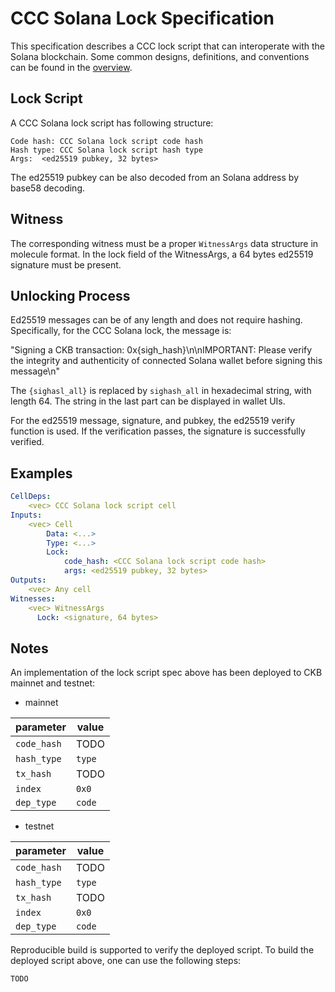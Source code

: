 # CCC Solana Lock Specification

This specification describes a CCC lock script that can interoperate with the Solana blockchain. Some common designs, definitions, and conventions can be found in the [overview](./overview.md).

## Lock Script

A CCC Solana lock script has following structure:

```
Code hash: CCC Solana lock script code hash
Hash type: CCC Solana lock script hash type
Args:  <ed25519 pubkey, 32 bytes>
```

The ed25519 pubkey can be also decoded from an Solana address by base58 decoding.

## Witness

The corresponding witness must be a proper `WitnessArgs` data structure in molecule format. In the lock field of the WitnessArgs, a 64 bytes ed25519 signature must be present.

## Unlocking Process

Ed25519 messages can be of any length and does not require hashing. Specifically, for the CCC Solana lock, the message is:

"Signing a CKB transaction: 0x{sigh_hash}\n\nIMPORTANT: Please verify the integrity and authenticity of connected Solana wallet before signing this message\n"

The `{sighasl_all}` is replaced by `sighash_all` in hexadecimal string, with length 64. The string in the last part can be displayed in wallet UIs.

For the ed25519 message, signature, and pubkey, the ed25519 verify function is used. If the verification passes, the signature is successfully verified.

## Examples

```yaml
CellDeps:
    <vec> CCC Solana lock script cell
Inputs:
    <vec> Cell
        Data: <...>
        Type: <...>
        Lock:
            code_hash: <CCC Solana lock script code hash>
            args: <ed25519 pubkey, 32 bytes>
Outputs:
    <vec> Any cell
Witnesses:
    <vec> WitnessArgs
      Lock: <signature, 64 bytes>
```



## Notes

An implementation of the lock script spec above has been deployed to CKB mainnet and testnet:

- mainnet

| parameter   | value                                                                |
| ----------- | -------------------------------------------------------------------- |
| `code_hash` | TODO   |
| `hash_type` | `type`                                                               |
| `tx_hash`   | TODO   |
| `index`     | `0x0`                                                                |
| `dep_type`  | `code`                                                               |

- testnet

| parameter   | value                                                                |
| ----------- | -------------------------------------------------------------------- |
| `code_hash` | TODO   |
| `hash_type` | `type`                                                               |
| `tx_hash`   | TODO   |
| `index`     | `0x0`                                                                |
| `dep_type`  | `code`                                                               |

Reproducible build is supported to verify the deployed script. To build the deployed script above, one can use the following steps:

```bash
TODO
```
